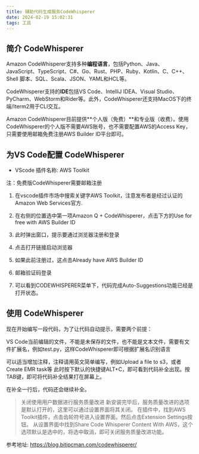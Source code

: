 ```yaml
---
title: 辅助代码生成服务CodeWhisperer
date: 2024-02-19 15:02:31
tags: 工具
---
```


## 简介 CodeWhisperer

Amazon CodeWhisperer支持多种**编程语言**，包括Python、Java、JavaScript、TypeScript、C#、Go、Rust、PHP、Ruby、Kotlin、C、C++、Shell 脚本、SQL、Scala、JSON、YAML和HCL等。

CodeWhisperer支持的**IDE**包括VS Code、IntelliJ IDEA、Visual Studio、PyCharm、WebStorm和Rider等。此外，CodeWhisperer还支持MacOS下的终端/Iterm2用于CLI交互。

Amazon CodeWhisperer目前提供**个人版（免费）**和专业版（收费）。使用CodeWhisperer的个人版不需要AWS账号，也不需要配置AWS的Access Key，只需要使用邮箱免费注册AWS Builder ID平台即可。

## 为VS Code配置 CodeWhisperer

- VScode 插件名称: AWS Toolkit
  
注：免费版CodeWhisperer需要邮箱注册

1. 在vscode插件市场中搜索关键字AWS Toolkit，注意发布者是经过认证的Amazon Web Services官方.

2. 在右侧的位置选中第一项Amazon Q + CodeWhisperer，点击下方的Use for free with AWS Builder ID
   
3. 此时弹出窗口，提示要通过浏览器注册和登录

4. 点击打开链接启动浏览器

5. 如果此前注册过，这点击Already have AWS Builder ID

6. 邮箱验证码登录

7. 可以看到CODEWHISPERER菜单下，代码完成Auto-Suggestions功能已经是打开状态。

## 使用 CodeWhisperer


现在开始编写一段代码，为了让代码自动提示，需要两个前提：

VS Code当前编辑的文件，不能是未保存的文件，也不能是文本文件，需要有文件扩展名，例如test.py，这样CodeWhisperer即可根据扩展名识别语言

可以适当增加注释，注释请用英文简单编写，例如Upload a file to s3，或者Create EMR task等
此时按下默认的快捷键ALT+C，即可看到代码补全出现。按TAB键，即可将代码补全结果打在屏幕上。

在补全一行后，代码还会继续补全。

> 关闭使用用户数据进行服务质量改进
> 新安装完毕后，服务质量改进的选项是默认打开的，这里可以通过设置界面将其关闭。
> 在插件中，找到AWS Toolkit插件，点击齿轮符号进入设置界面。然后点击Extension Settings按钮。
> 从设置界面中找到Share Code Whisperer Content With AWS，这个选项默认是选中的，将选中取消，即可关闭服务质量改进功能。

参考地址: https://blog.bitipcman.com/codewhisperer/